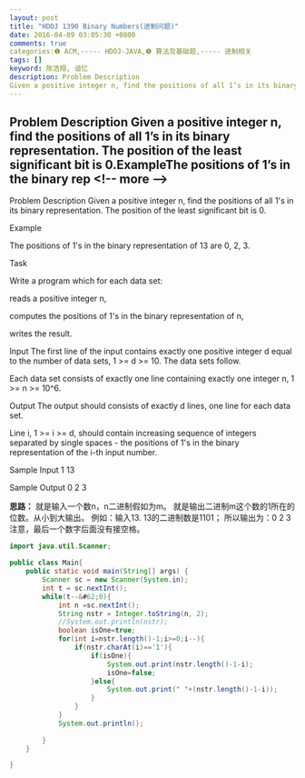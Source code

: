 ```yaml
---
layout: post
title: "HDOJ 1390 Binary Numbers(进制问题)"
date: 2016-04-09 03:05:30 +0800
comments: true
categories:❶ ACM,----- HDOJ-JAVA,❺ 算法及基础题,----- 进制相关
tags: []
keyword: 陈浩翔, 谙忆
description: Problem Description 
Given a positive integer n, find the positions of all 1’s in its binary representation. The position of the least significant bit is 0.ExampleThe positions of 1’s in the binary rep 
---
```



Problem Description 
Given a positive integer n, find the positions of all 1’s in its binary representation. The position of the least significant bit is 0.ExampleThe positions of 1’s in the binary rep
&#60;!-- more --&#62;
----------

Problem Description
Given a positive integer n, find the positions of all 1's in its binary representation. The position of the least significant bit is 0.


Example

The positions of 1's in the binary representation of 13 are 0, 2, 3.


Task

Write a program which for each data set:

reads a positive integer n,

computes the positions of 1's in the binary representation of n,

writes the result.

 

Input
The first line of the input contains exactly one positive integer d equal to the number of data sets, 1 >= d >= 10. The data sets follow.

Each data set consists of exactly one line containing exactly one integer n, 1 >= n >= 10^6.

 

Output
The output should consists of exactly d lines, one line for each data set.

Line i, 1 >= i >= d, should contain increasing sequence of integers separated by single spaces - the positions of 1's in the binary representation of the i-th input number.

 

Sample Input
1
13
 

Sample Output
0 2 3

**思路：**
就是输入一个数n，n二进制假如为m。
就是输出二进制m这个数的1所在的位数。从小到大输出。
例如：输入13.
13的二进制数是1101；
所以输出为：0 2 3
注意，最后一个数字后面没有接空格。

```java
import java.util.Scanner;

public class Main{
	public static void main(String[] args) {
		Scanner sc = new Scanner(System.in);
		int t = sc.nextInt();
		while(t--&#62;0){
			int n =sc.nextInt();
			String nstr = Integer.toString(n, 2);
			//System.out.println(nstr);
			boolean isOne=true;
			for(int i=nstr.length()-1;i>=0;i--){
				if(nstr.charAt(i)=='1'){
					if(isOne){
						System.out.print(nstr.length()-1-i);
						isOne=false;
					}else{
						System.out.print(" "+(nstr.length()-1-i));
					}
				}
			}
			System.out.println();
			
		}
	}

}

```